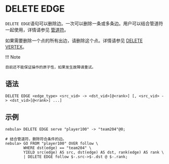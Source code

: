 # DELETE EDGE

`DELETE EDGE`语句可以删除边。一次可以删除一条或多条边。用户可以结合管道符一起使用，详情请参见 [管道符](../5.operators/4.pipe.md)。

如果需要删除一个点的所有出边，请删除这个点。详情请参见 [DELETE VERTEX](../12.vertex-statements/4.delete-vertex.md)。

!!! Note

    目前还不能保证操作的原子性，如果发生故障请重试。
## 语法

```ngql
DELETE EDGE <edge_type> <src_vid> -> <dst_vid>[@<rank>] [, <src_vid> -> <dst_vid>[@<rank>] ...]
```

## 示例

```ngql
nebula> DELETE EDGE serve "player100" -> "team204"@0;
```

```ngql
# 结合管道符，删除符合条件的边。
nebula> GO FROM "player100" OVER follow \
        WHERE dst(edge) == "team204" \
        YIELD src(edge) AS src, dst(edge) AS dst, rank(edge) AS rank \
        | DELETE EDGE follow $-.src->$-.dst @ $-.rank;
```
